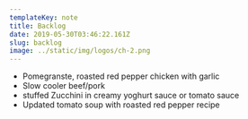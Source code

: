 ```yaml
---
templateKey: note
title: Backlog
date: 2019-05-30T03:46:22.161Z
slug: backlog
image: ../static/img/logos/ch-2.png
---
```


- Pomegranste, roasted red pepper chicken with garlic
- Slow cooler beef/pork
- stuffed Zucchini in creamy yoghurt sauce or tomato sauce
- Updated tomato soup with roasted red pepper recipe
